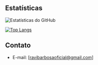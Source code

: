 ## Estatísticas

![Estatísticas do GitHub](https://github-readme-stats.vercel.app/api?username=BarbosaRavi&show_icons=true&theme=dracula)

[![Top Langs](https://github-readme-stats.vercel.app/api/top-langs/?username=BarbosaRavi&layout=compact&theme=dracula)](https://github.com/BarbosaRavi)


## Contato

- E-mail: [ravibarbosaoficial@gmail.com]
